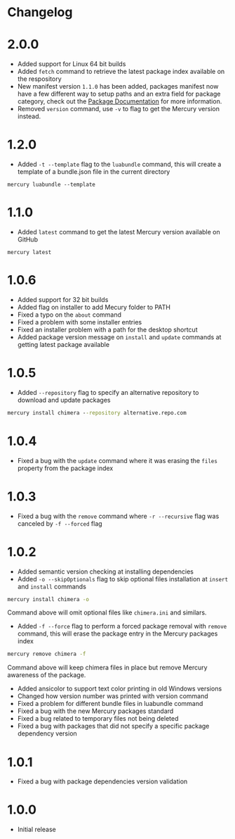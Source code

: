 # Changelog

# 2.0.0
- Added support for Linux 64 bit builds
- Added `fetch` command to retrieve the latest package index available on the respository
- New manifest version `1.1.0` has been added, packages manifest now have a few different way to setup paths and an extra field for package category, check out the [Package Documentation](docs/PACKAGE.md) for more information.
- Removed `version` command, use `-v` to flag to get the Mercury version instead.

# 1.2.0
- Added `-t --template` flag to the `luabundle` command, this will create a template of a
bundle.json file in the current directory
```
mercury luabundle --template
```

# 1.1.0
- Added `latest` command to get the latest Mercury version available on GitHub
```
mercury latest
```

# 1.0.6
- Added support for 32 bit builds
- Added flag on installer to add Mecury folder to PATH
- Fixed a typo on the `about` command
- Fixed a problem with some installer entries
- Fixed an installer problem with a path for the desktop shortcut
- Added package version message on `install` and `update` commands at getting latest package available

# 1.0.5
- Added `--repository` flag to specify an alternative repository to download and update packages
```cmd
mercury install chimera --repository alternative.repo.com
```

# 1.0.4
- Fixed a bug with the `update` command where it was erasing the `files` property from the package index

# 1.0.3
- Fixed a bug with the `remove` command where `-r --recursive` flag was canceled by `-f --forced` flag

# 1.0.2
- Added semantic version checking at installing dependencies
- Added `-o --skipOptionals` flag to skip optional files installation at `insert` and `install` commands
```cmd
mercury install chimera -o
```
Command above will omit optional files like `chimera.ini` and similars.
- Added `-f --force` flag to perform a forced package removal with `remove` command, this will erase the package entry in the Mercury packages index
```cmd
mercury remove chimera -f
```
Command above will keep chimera files in place but remove Mercury awareness of the package.
- Added ansicolor to support text color printing in old Windows versions
- Changed how version number was printed with version command
- Fixed a problem for different bundle files in luabundle command
- Fixed a bug with the new Mercury packages standard
- Fixed a bug related to temporary files not being deleted
- Fixed a bug with packages that did not specify a specific package dependency version

# 1.0.1
- Fixed a bug with package dependencies version validation

# 1.0.0
- Initial release